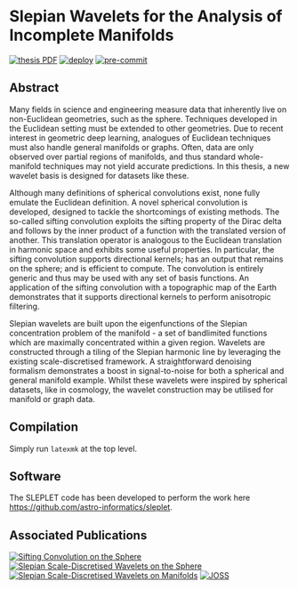 # Slepian Wavelets for the Analysis of Incomplete Manifolds

[![thesis PDF](https://img.shields.io/badge/thesis-PDF-blue.svg)](https://paddyroddy.github.io/thesis)
[![deploy](https://github.com/paddyroddy/phd_thesis/actions/workflows/deploy.yml/badge.svg)](https://github.com/paddyroddy/phd_thesis/actions/workflows/deploy.yml)
[![pre-commit](https://img.shields.io/badge/pre--commit-enabled-brightgreen?logo=pre-commit&logoColor=white)](https://github.com/pre-commit/pre-commit)

## Abstract

Many fields in science and engineering measure data that inherently live on
non-Euclidean geometries, such as the sphere. Techniques developed in the
Euclidean setting must be extended to other geometries. Due to recent interest
in geometric deep learning, analogues of Euclidean techniques must also handle
general manifolds or graphs. Often, data are only observed over partial regions
of manifolds, and thus standard whole-manifold techniques may not yield accurate
predictions. In this thesis, a new wavelet basis is designed for datasets like
these.

Although many definitions of spherical convolutions exist, none fully emulate
the Euclidean definition. A novel spherical convolution is developed, designed
to tackle the shortcomings of existing methods. The so-called sifting
convolution exploits the sifting property of the Dirac delta and follows by the
inner product of a function with the translated version of another. This
translation operator is analogous to the Euclidean translation in harmonic space
and exhibits some useful properties. In particular, the sifting convolution
supports directional kernels; has an output that remains on the sphere; and is
efficient to compute. The convolution is entirely generic and thus may be used
with any set of basis functions. An application of the sifting convolution with
a topographic map of the Earth demonstrates that it supports directional kernels
to perform anisotropic filtering.

Slepian wavelets are built upon the eigenfunctions of the Slepian concentration
problem of the manifold - a set of bandlimited functions which are maximally
concentrated within a given region. Wavelets are constructed through a tiling of
the Slepian harmonic line by leveraging the existing scale-discretised
framework. A straightforward denoising formalism demonstrates a boost in
signal-to-noise for both a spherical and general manifold example. Whilst these
wavelets were inspired by spherical datasets, like in cosmology, the wavelet
construction may be utilised for manifold or graph data.

## Compilation

Simply run `latexmk` at the top level.

## Software

The SLEPLET code has been developed to perform the work here
https://github.com/astro-informatics/sleplet.

## Associated Publications

[![Sifting Convolution on the Sphere](https://img.shields.io/badge/DOI-10.1109/LSP.2021.3050961-pink.svg)](https://dx.doi.org/10.1109/LSP.2021.3050961)
[![Slepian Scale-Discretised Wavelets on the Sphere](https://img.shields.io/badge/DOI-10.1109/TSP.2022.3233309-pink.svg)](https://dx.doi.org/10.1109/TSP.2022.3233309)
[![Slepian Scale-Discretised Wavelets on Manifolds](https://img.shields.io/badge/DOI-10.48550/arXiv.2302.06006-pink.svg)](https://doi.org/10.48550/arXiv.2302.06006)
[![JOSS](https://joss.theoj.org/papers/55d9cf16a27bf2d3141f0f66c676b7f2/status.svg)](https://joss.theoj.org/papers/55d9cf16a27bf2d3141f0f66c676b7f2)
